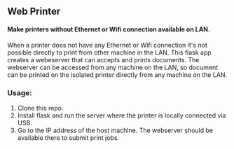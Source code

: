 ## Web Printer
#### Make printers without Ethernet or Wifi connection available on LAN.

When a printer does not have any Ethernet or Wifi connection it's not possible directly to print from other machine in the LAN. This flask app creates a webeserver that can accepts and prints documents. The webserver can be accessed from any machine on the LAN, so document can be printed on the isolated printer directly from any machine on the LAN.

### Usage:
1. Clone this repo.
2. Install flask and run the server where the printer is locally connected via USB.
4. Go to the IP address of the host machine. The webserver should be available there to submit print jobs.